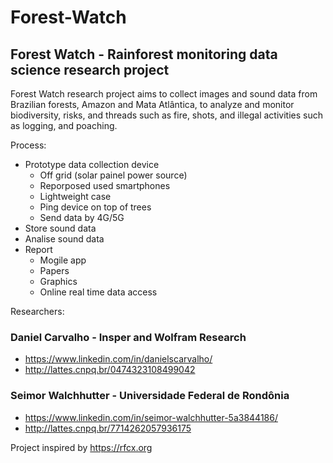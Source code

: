 # Forest-Watch
## Forest Watch - Rainforest monitoring data science research project

Forest Watch research project aims to collect images and sound data from Brazilian forests, Amazon and Mata Atlântica, to analyze and monitor biodiversity, risks, and threads such as fire, shots, and illegal activities such as logging, and poaching.

Process:

- Prototype data collection device
  - Off grid (solar painel power source)
  - Reporposed used smartphones
  - Lightweight case
  - Ping device on top of trees
  - Send data by 4G/5G
- Store sound data
- Analise sound data
- Report
  - Mogile app
  - Papers
  - Graphics
  - Online real time data access 

Researchers:

### Daniel Carvalho - Insper and Wolfram Research
- https://www.linkedin.com/in/danielscarvalho/
-  http://lattes.cnpq.br/0474323108499042

### Seimor Walchhutter - Universidade Federal de Rondônia
- https://www.linkedin.com/in/seimor-walchhutter-5a3844186/
- http://lattes.cnpq.br/7714262057936175

Project inspired by https://rfcx.org
